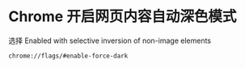 # Chrome 开启网页内容自动深色模式

选择 Enabled with selective inversion of non-image elements
```
chrome://flags/#enable-force-dark
```
